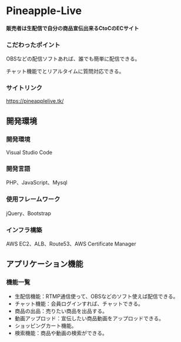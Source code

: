 # Pineapple-Live
#### 販売者は生配信で自分の商品宣伝出来るCtoCのECサイト

### こだわったポイント
OBSなどの配信ソフトあれば、誰でも簡単に配信できる。

チャット機能でとリアルタイムに質問対応できる。

### サイトリンク
https://pineapplelive.tk/

## 開発環境
### 開発環境
Visual Studio Code

### 開発言語
PHP、JavaScript、Mysql

### 使用フレームワーク
jQuery、Bootstrap

### インフラ構築
AWS EC2、ALB、Route53、AWS Certificate Manager

## アプリケーション機能

### 機能一覧
- 生配信機能：RTMP通信使って、OBSなどのソフト使えば配信できる。
- チャット機能：会員ログインすれば、チャットできる。
- 商品の出品：売りたい商品を出品する。
- 動画アップロッド：宣伝したい商品動画をアップロッドできる。
- ショッピングカート機能。
- 検索機能：商品や動画の検索ができる。

